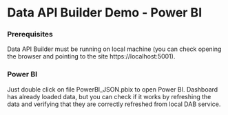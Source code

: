 # Data API Builder Demo - Power BI

### Prerequisites

Data API Builder must be running on local machine (you can check opening the browser and pointing to the site https://localhost:5001).

### Power BI

Just double click on file PowerBI_JSON.pbix to open Power BI.
Dashboard has already loaded data, but you can check if it works by refreshing the data and verifying that they are correctly refreshed from local DAB service.